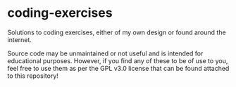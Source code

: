 # coding-exercises

Solutions to coding exercises, either of my own design or found around the internet.

Source code may be unmaintained or not useful and is intended for educational purposes. However, if you find any of these to be of use to you, feel free to use them as per the GPL v3.0 license that can be found attached to this repository!
